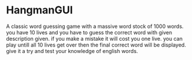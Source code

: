 # HangmanGUI
A classic word guessing game with a massive word stock of 1000 words. you have 10 lives and you have to guess the correct word with given description given. if you make a mistake it will cost you one live. you can play untill all 10 lives get over then the final correct word will be displayed. give it a try and test your knowledge of english words. 
